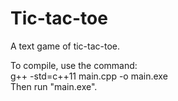 # Tic-tac-toe

A text game of tic-tac-toe.

To compile, use the command:  
g++ -std=c++11 main.cpp -o main.exe  
Then run "main.exe".
